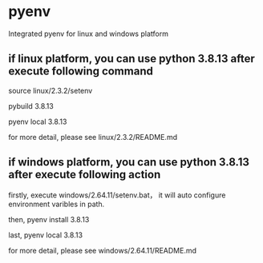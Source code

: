 # pyenv
Integrated pyenv for linux and windows platform


## if linux platform, you can use python 3.8.13 after execute following command
source linux/2.3.2/setenv

pybuild 3.8.13

pyenv local 3.8.13

for more detail, please see linux/2.3.2/README.md


## if windows platform, you can use python 3.8.13 after execute following action
firstly, execute windows/2.64.11/setenv.bat， it will auto configure environment varibles in path.

then, pyenv install 3.8.13

last, pyenv local 3.8.13

for more detail, please see windows/2.64.11/README.md

